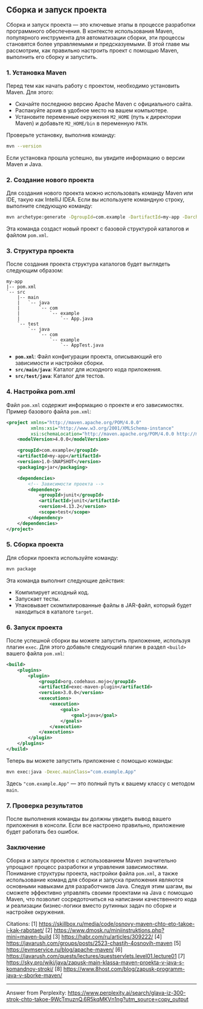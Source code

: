 ## Сборка и запуск проекта

Сборка и запуск проекта — это ключевые этапы в процессе разработки программного обеспечения. В контексте использования Maven, популярного инструмента для автоматизации сборки, эти процессы становятся более управляемыми и предсказуемыми. В этой главе мы рассмотрим, как правильно настроить проект с помощью Maven, выполнить его сборку и запустить.

### 1. Установка Maven

Перед тем как начать работу с проектом, необходимо установить Maven. Для этого:

- Скачайте последнюю версию Apache Maven с официального сайта.
- Распакуйте архив в удобное место на вашем компьютере.
- Установите переменные окружения `M2_HOME` (путь к директории Maven) и добавьте `M2_HOME/bin` в переменную `PATH`.

Проверьте установку, выполнив команду:

```bash
mvn --version
```

Если установка прошла успешно, вы увидите информацию о версии Maven и Java.

### 2. Создание нового проекта

Для создания нового проекта можно использовать команду Maven или IDE, такую как IntelliJ IDEA. Если вы используете командную строку, выполните следующую команду:

```bash
mvn archetype:generate -DgroupId=com.example -DartifactId=my-app -DarchetypeArtifactId=maven-archetype-quickstart -DinteractiveMode=false
```

Эта команда создаст новый проект с базовой структурой каталогов и файлом `pom.xml`.

### 3. Структура проекта

После создания проекта структура каталогов будет выглядеть следующим образом:

```
my-app
|-- pom.xml
`-- src
    |-- main
    |   `-- java
    |       `-- com
    |           `-- example
    |               `-- App.java
    `-- test
        `-- java
            `-- com
                `-- example
                    `-- AppTest.java
```

- **`pom.xml`**: Файл конфигурации проекта, описывающий его зависимости и настройки сборки.
- **`src/main/java`**: Каталог для исходного кода приложения.
- **`src/test/java`**: Каталог для тестов.

### 4. Настройка pom.xml

Файл `pom.xml` содержит информацию о проекте и его зависимостях. Пример базового файла `pom.xml`:

```xml
<project xmlns="http://maven.apache.org/POM/4.0.0"
         xmlns:xsi="http://www.w3.org/2001/XMLSchema-instance"
         xsi:schemaLocation="http://maven.apache.org/POM/4.0.0 http://maven.apache.org/xsd/maven-4.0.0.xsd">
    <modelVersion>4.0.0</modelVersion>

    <groupId>com.example</groupId>
    <artifactId>my-app</artifactId>
    <version>1.0-SNAPSHOT</version>
    <packaging>jar</packaging>

    <dependencies>
        <!-- Зависимости проекта -->
        <dependency>
            <groupId>junit</groupId>
            <artifactId>junit</artifactId>
            <version>4.13.2</version>
            <scope>test</scope>
        </dependency>
    </dependencies>
</project>
```

### 5. Сборка проекта

Для сборки проекта используйте команду:

```bash
mvn package
```

Эта команда выполнит следующие действия:

- Компилирует исходный код.
- Запускает тесты.
- Упаковывает скомпилированные файлы в JAR-файл, который будет находиться в каталоге `target`.

### 6. Запуск проекта

После успешной сборки вы можете запустить приложение, используя плагин `exec`. Для этого добавьте следующий плагин в раздел `<build>` вашего файла `pom.xml`:

```xml
<build>
    <plugins>
        <plugin>
            <groupId>org.codehaus.mojo</groupId>
            <artifactId>exec-maven-plugin</artifactId>
            <version>3.0.0</version>
            <executions>
                <execution>
                    <goals>
                        <goal>java</goal>
                    </goals>
                </execution>
            </executions>
        </plugin>
    </plugins>
</build>
```

Теперь вы можете запустить приложение с помощью команды:

```bash
mvn exec:java -Dexec.mainClass="com.example.App"
```

Здесь `"com.example.App"` — это полный путь к вашему классу с методом `main`.

### 7. Проверка результатов

После выполнения команды вы должны увидеть вывод вашего приложения в консоли. Если все настроено правильно, приложение будет работать без ошибок.

### Заключение

Сборка и запуск проектов с использованием Maven значительно упрощают процесс разработки и управления зависимостями. Понимание структуры проекта, настройки файла `pom.xml`, а также использование команд для сборки и запуска приложения являются основными навыками для разработчиков Java. Следуя этим шагам, вы сможете эффективно управлять своими проектами на Java с помощью Maven, что позволит сосредоточиться на написании качественного кода и реализации бизнес-логики вместо рутинных задач по сборке и настройке окружения.

Citations:
[1] https://skillbox.ru/media/code/osnovy-maven-chto-eto-takoe-i-kak-rabotaet/
[2] https://www.dmosk.ru/miniinstruktions.php?mini=maven-build
[3] https://habr.com/ru/articles/309222/
[4] https://javarush.com/groups/posts/2523-chastjh-4osnovih-maven
[5] https://evmservice.ru/blog/apache-maven/
[6] https://javarush.com/quests/lectures/questservlets.level01.lecture01
[7] https://sky.pro/wiki/java/zapusk-main-klassa-maven-proekta-v-java-s-komandnoy-stroki/
[8] https://www.8host.com/blog/zapusk-programm-java-v-sborke-maven/

---
Answer from Perplexity: https://www.perplexity.ai/search/glava-iz-300-strok-chto-takoe-9WcTmuznQ.6R5kqMKVn1ng?utm_source=copy_output
